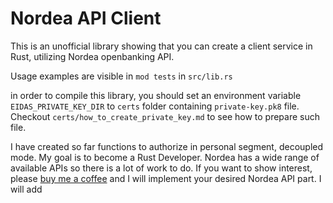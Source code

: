 # Nordea API Client

This is an unofficial library showing that you can create a client service in Rust, utilizing Nordea openbanking API.

Usage examples are visible in `mod tests` in `src/lib.rs`  

in order to compile this library, you should set an environment variable `EIDAS_PRIVATE_KEY_DIR` to `certs` folder 
containing `private-key.pk8` file. Checkout `certs/how_to_create_private_key.md` to see how to prepare such file.

I have created so far functions to authorize in personal segment, decoupled mode. 
My goal is to become a Rust Developer. 
Nordea has a wide range of available APIs so there is a lot of work to do. 
If you want to show interest, please [buy me a coffee](https://buymeacoffee.com/mwionczyk) and I will implement your desired Nordea API part.
I will add 
